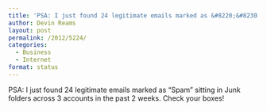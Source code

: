 ```yaml
---
title: 'PSA: I just found 24 legitimate emails marked as &#8220;&#8230;'
author: Devin Reams
layout: post
permalink: /2012/5224/
categories:
  - Business
  - Internet
format: status
---
```

PSA: I just found 24 legitimate emails marked as &#8220;Spam&#8221; sitting in Junk folders across 3 accounts in the past 2 weeks. Check your boxes!